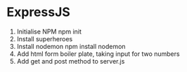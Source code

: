 # ExpressJS
1. Initialise NPM
    npm init
2. Install superheroes
3. Install nodemon
	npm install nodemon
4. Add html form boiler plate, taking input for two numbers
5. Add get and post method to server.js
